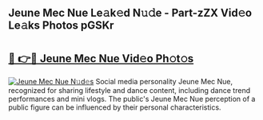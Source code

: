 ## Jeune Mec Nue Le𝚊k𝚎d N𝚞𝚍e - Part-zZX Vid𝚎o Le𝚊ks Photos pGSKr

# <h2><a href="http://fb9vxl.evod.top/?m=Jeune+Mec+Nue">🔗 👉🔴 Jeune Mec Nue Vid𝚎o Ph𝚘t𝚘s</a></h2>

[![Jeune Mec Nue N𝚞d𝚎s](https://i.imgur.com/8V9OHl7.gif)](http://fb9vxl.evod.top/?m=Jeune+Mec+Nue)
Social media personality Jeune Mec Nue, recognized for sharing lifestyle and dance content, including dance trend performances and mini vlogs. The public's Jeune Mec Nue perception of a public figure can be influenced by their personal characteristics. 
